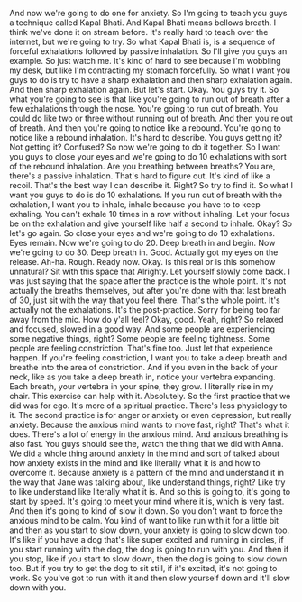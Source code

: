  And now we're going to do one for anxiety. So I'm going to teach you guys a technique called Kapal Bhati. And Kapal Bhati means bellows breath. I think we've done it on stream before. It's really hard to teach over the internet, but we're going to try. So what Kapal Bhati is, is a sequence of forceful exhalations followed by passive inhalation. So I'll give you guys an example. So just watch me. It's kind of hard to see because I'm wobbling my desk, but like I'm contracting my stomach forcefully. So what I want you guys to do is try to have a sharp exhalation and then sharp exhalation again. And then sharp exhalation again. But let's start. Okay. You guys try it. So what you're going to see is that like you're going to run out of breath after a few exhalations through the nose. You're going to run out of breath. You could do like two or three without running out of breath. And then you're out of breath. And then you're going to notice like a rebound. You're going to notice like a rebound inhalation. It's hard to describe. You guys getting it? Not getting it? Confused? So now we're going to do it together. So I want you guys to close your eyes and we're going to do 10 exhalations with sort of the rebound inhalation. Are you breathing between breaths? You are, there's a passive inhalation. That's hard to figure out. It's kind of like a recoil. That's the best way I can describe it. Right? So try to find it. So what I want you guys to do is do 10 exhalations. If you run out of breath with the exhalation, I want you to inhale, inhale because you have to to keep exhaling. You can't exhale 10 times in a row without inhaling. Let your focus be on the exhalation and give yourself like half a second to inhale. Okay? So let's go again. So close your eyes and we're going to do 10 exhalations. Eyes remain. Now we're going to do 20. Deep breath in and begin. Now we're going to do 30. Deep breath in. Good. Actually got my eyes on the release. Ah-ha. Rough. Ready now. Okay. Is this real or is this somehow unnatural? Sit with this space that Alrighty. Let yourself slowly come back. I was just saying that the space after the practice is the whole point. It's not actually the breaths themselves, but after you're done with that last breath of 30, just sit with the way that you feel there. That's the whole point. It's actually not the exhalations. It's the post-practice. Sorry for being too far away from the mic. How do y'all feel? Okay, good. Yeah, right? So relaxed and focused, slowed in a good way. And some people are experiencing some negative things, right? Some people are feeling tightness. Some people are feeling constriction. That's fine too. Just let that experience happen. If you're feeling constriction, I want you to take a deep breath and breathe into the area of constriction. And if you even in the back of your neck, like as you take a deep breath in, notice your vertebra expanding. Each breath, your vertebra in your spine, they grow. I literally rise in my chair. This exercise can help with it. Absolutely. So the first practice that we did was for ego. It's more of a spiritual practice. There's less physiology to it. The second practice is for anger or anxiety or even depression, but really anxiety. Because the anxious mind wants to move fast, right? That's what it does. There's a lot of energy in the anxious mind. And anxious breathing is also fast. You guys should see the, watch the thing that we did with Anna. We did a whole thing around anxiety in the mind and sort of talked about how anxiety exists in the mind and like literally what it is and how to overcome it. Because anxiety is a pattern of the mind and understand it in the way that Jane was talking about, like understand things, right? Like try to like understand like literally what it is. And so this is going to, it's going to start by speed. It's going to meet your mind where it is, which is very fast. And then it's going to kind of slow it down. So you don't want to force the anxious mind to be calm. You kind of want to like run with it for a little bit and then as you start to slow down, your anxiety is going to slow down too. It's like if you have a dog that's like super excited and running in circles, if you start running with the dog, the dog is going to run with you. And then if you stop, like if you start to slow down, then the dog is going to slow down too. But if you try to get the dog to sit still, if it's excited, it's not going to work. So you've got to run with it and then slow yourself down and it'll slow down with you.